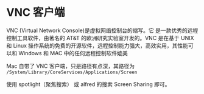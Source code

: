 # VNC 客户端

VNC (Virtual Network Console)是虚拟网络控制台的缩写。它 是一款优秀的远程控制工具软件，由著名的 AT&T 的欧洲研究实验室开发的。VNC 是在基于 UNIX 和 Linux 操作系统的免费的开源软件，远程控制能力强大，高效实用，其性能可以和 Windows 和 MAC 中的任何远程控制软件媲美

Mac 自带了 VNC 客户端，只是路径有点深，其路径为 ``/System/Library/CoreServices/Applications/Screen`` 

使用 spotlight（聚焦搜索） 或 alfred 的搜索 Screen Sharing 即可。